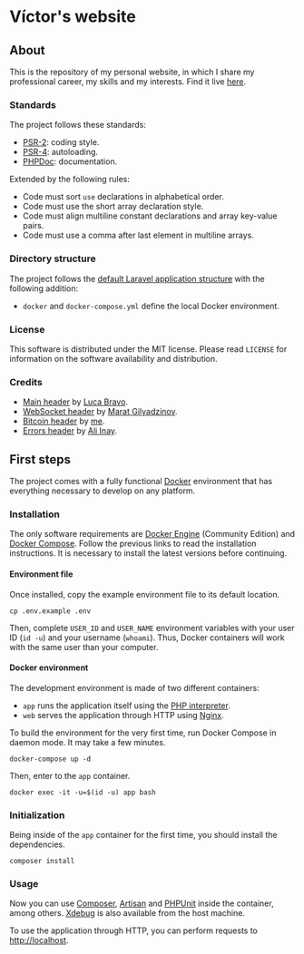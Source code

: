 # Víctor's website

## About

This is the repository of my personal website, in which I share my professional career, my skills and my interests. Find it live [here](https://victordiaz.me).

### Standards

The project follows these standards:

* [PSR-2](http://www.php-fig.org/psr/psr-2/): coding style.
* [PSR-4](http://www.php-fig.org/psr/psr-4/): autoloading.
* [PHPDoc](https://docs.phpdoc.org/references/phpdoc/index.html): documentation.

Extended by the following rules:

* Code must sort `use` declarations in alphabetical order.
* Code must use the short array declaration style.
* Code must align multiline constant declarations and array key-value pairs.
* Code must use a comma after last element in multiline arrays.

### Directory structure

The project follows the [default Laravel application structure](https://laravel.com/docs/structure) with the following addition:

* `docker` and `docker-compose.yml` define the local Docker environment.

### License
This software is distributed under the MIT license. Please read `LICENSE` for information on the software availability and distribution.

### Credits
* [Main header](https://unsplash.com/photos/XJXWbfSo2f0) by [Luca Bravo](https://unsplash.com/@lucabravo).
* [WebSocket header](https://unsplash.com/photos/7m2gkYUDfFE) by [Marat Gilyadzinov](https://unsplash.com/@m3design).
* [Bitcoin header](https://unsplash.com/photos/IrmtwS7ledw) by [me](https://unsplash.com/@victordm).
* [Errors header](https://unsplash.com/photos/-coR_4tgtWA) by [Ali Inay](http://unsplash.com/@inayali).

## First steps

The project comes with a fully functional [Docker](https://www.docker.com) environment that has everything necessary to develop on any platform.

### Installation

The only software requirements are [Docker Engine](https://docs.docker.com/engine/installation/) (Community Edition) and [Docker Compose](https://docs.docker.com/compose/install/). Follow the previous links to read the installation instructions. It is necessary to install the latest versions before continuing.

#### Environment file

Once installed, copy the example environment file to its default location.

```Shell
cp .env.example .env
```

Then, complete `USER_ID` and `USER_NAME` environment variables with your user ID (`id -u`) and your username (`whoami`). Thus, Docker containers will work with the same user than your computer.

#### Docker environment

The development environment is made of two different containers:

* `app` runs the application itself using the [PHP interpreter](https://php.net).
* `web` serves the application through HTTP using [Nginx](https://nginx.org).

To build the environment for the very first time, run Docker Compose in daemon mode. It may take a few minutes.

```Shell
docker-compose up -d
```

Then, enter to the `app` container.

```Shell
docker exec -it -u=$(id -u) app bash
```

### Initialization

Being inside of the `app` container for the first time, you should install the dependencies.

```Shell
composer install
```

### Usage

Now you can use [Composer](https://getcomposer.org), [Artisan](https://laravel.com/docs/artisan) and [PHPUnit](https://phpunit.de) inside the container, among others. [Xdebug](https://xdebug.org) is also available from the host machine.

To use the application through HTTP, you can perform requests to [http://localhost](http://localhost).
